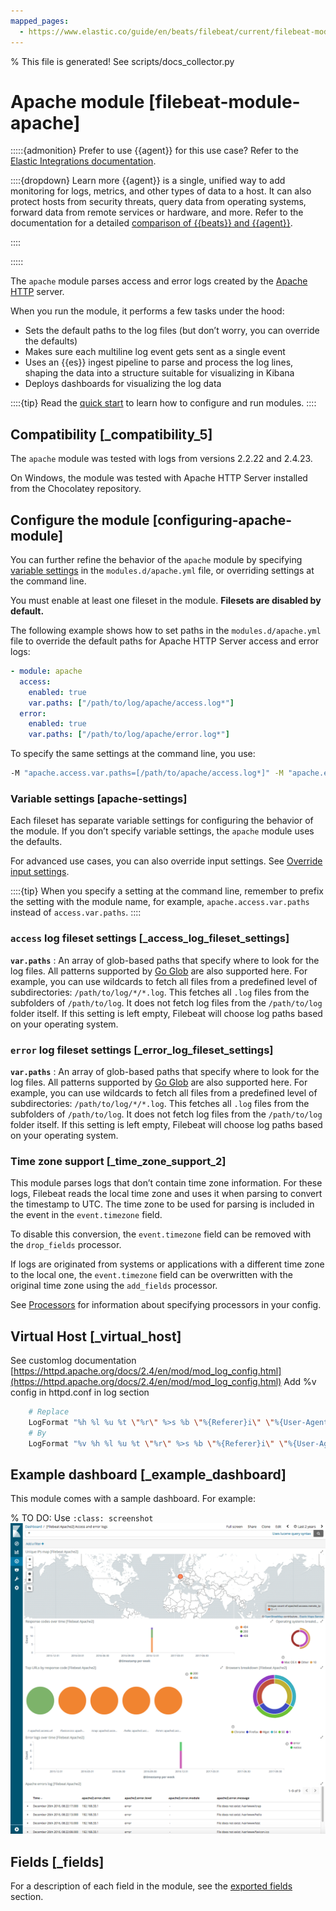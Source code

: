 ```yaml
---
mapped_pages:
  - https://www.elastic.co/guide/en/beats/filebeat/current/filebeat-module-apache.html
---
```


% This file is generated! See scripts/docs_collector.py

# Apache module [filebeat-module-apache]

:::::{admonition} Prefer to use {{agent}} for this use case?
Refer to the [Elastic Integrations documentation](integration-docs://reference/apache/index.md).

::::{dropdown} Learn more
{{agent}} is a single, unified way to add monitoring for logs, metrics, and other types of data to a host. It can also protect hosts from security threats, query data from operating systems, forward data from remote services or hardware, and more. Refer to the documentation for a detailed [comparison of {{beats}} and {{agent}}](docs-content://reference/fleet/index.md).

::::


:::::


The `apache` module parses access and error logs created by the [Apache HTTP](https://httpd.apache.org/) server.

When you run the module, it performs a few tasks under the hood:

* Sets the default paths to the log files (but don’t worry, you can override the defaults)
* Makes sure each multiline log event gets sent as a single event
* Uses an {{es}} ingest pipeline to parse and process the log lines, shaping the data into a structure suitable for visualizing in Kibana
* Deploys dashboards for visualizing the log data

::::{tip}
Read the [quick start](/reference/filebeat/filebeat-installation-configuration.md) to learn how to configure and run modules.
::::



## Compatibility [_compatibility_5]

The `apache` module was tested with logs from versions 2.2.22 and 2.4.23.

On Windows, the module was tested with Apache HTTP Server installed from the Chocolatey repository.


## Configure the module [configuring-apache-module]

You can further refine the behavior of the `apache` module by specifying [variable settings](#apache-settings) in the `modules.d/apache.yml` file, or overriding settings at the command line.

You must enable at least one fileset in the module. **Filesets are disabled by default.**

The following example shows how to set paths in the `modules.d/apache.yml` file to override the default paths for Apache HTTP Server access and error logs:

```yaml
- module: apache
  access:
    enabled: true
    var.paths: ["/path/to/log/apache/access.log*"]
  error:
    enabled: true
    var.paths: ["/path/to/log/apache/error.log*"]
```

To specify the same settings at the command line, you use:

```sh
-M "apache.access.var.paths=[/path/to/apache/access.log*]" -M "apache.error.var.paths=[/path/to/log/apache/error.log*]"
```


### Variable settings [apache-settings]

Each fileset has separate variable settings for configuring the behavior of the module. If you don’t specify variable settings, the `apache` module uses the defaults.

For advanced use cases, you can also override input settings. See [Override input settings](/reference/filebeat/advanced-settings.md).

::::{tip}
When you specify a setting at the command line, remember to prefix the setting with the module name, for example, `apache.access.var.paths` instead of `access.var.paths`.
::::



### `access` log fileset settings [_access_log_fileset_settings]

**`var.paths`**
:   An array of glob-based paths that specify where to look for the log files. All patterns supported by [Go Glob](https://golang.org/pkg/path/filepath/#Glob) are also supported here. For example, you can use wildcards to fetch all files from a predefined level of subdirectories: `/path/to/log/*/*.log`. This fetches all `.log` files from the subfolders of `/path/to/log`. It does not fetch log files from the `/path/to/log` folder itself. If this setting is left empty, Filebeat will choose log paths based on your operating system.


### `error` log fileset settings [_error_log_fileset_settings]

**`var.paths`**
:   An array of glob-based paths that specify where to look for the log files. All patterns supported by [Go Glob](https://golang.org/pkg/path/filepath/#Glob) are also supported here. For example, you can use wildcards to fetch all files from a predefined level of subdirectories: `/path/to/log/*/*.log`. This fetches all `.log` files from the subfolders of `/path/to/log`. It does not fetch log files from the `/path/to/log` folder itself. If this setting is left empty, Filebeat will choose log paths based on your operating system.


### Time zone support [_time_zone_support_2]

This module parses logs that don’t contain time zone information. For these logs, Filebeat reads the local time zone and uses it when parsing to convert the timestamp to UTC. The time zone to be used for parsing is included in the event in the `event.timezone` field.

To disable this conversion, the `event.timezone` field can be removed with the `drop_fields` processor.

If logs are originated from systems or applications with a different time zone to the local one, the `event.timezone` field can be overwritten with the original time zone using the `add_fields` processor.

See [Processors](/reference/filebeat/filtering-enhancing-data.md) for information about specifying processors in your config.


## Virtual Host [_virtual_host]

See customlog documentation  [https://httpd.apache.org/docs/2.4/en/mod/mod_log_config.html](https://httpd.apache.org/docs/2.4/en/mod/mod_log_config.html) Add %v config in httpd.conf in log section

```sh
    # Replace
    LogFormat "%h %l %u %t \"%r\" %>s %b \"%{Referer}i\" \"%{User-Agent}i\"" combined
    # By
    LogFormat "%v %h %l %u %t \"%r\" %>s %b \"%{Referer}i\" \"%{User-Agent}i\"" combined
```


## Example dashboard [_example_dashboard]

This module comes with a sample dashboard. For example:

% TO DO: Use `:class: screenshot`
![kibana apache](images/kibana-apache.png)

## Fields [_fields]

For a description of each field in the module, see the [exported fields](/reference/filebeat/exported-fields-apache.md) section.
